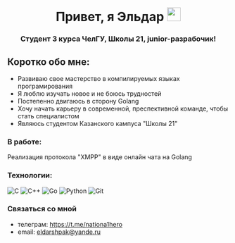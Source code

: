 <h1 align="center">Привет, я Эльдар 
<img src="https://github.com/blackcater/blackcater/raw/main/images/Hi.gif" height="31"/></h1>
<h3 align="center">Студент 3 курса ЧелГУ, Школы 21,  junior-разрабочик!</h3>


Коротко обо мне:
------
- Развиваю свое мастерство в компилируемых языках програмирования  
- Я люблю изучать новое и не боюсь трудностей
- Постепенно двигаюсь в сторону Golang
- Хочу начать карьеру в современной, преспективной команде, чтобы стать специалистом
- Являюсь студентом Казанского кампуса "Школы 21"

### В работе: 
Реализация протокола "XMPP" в виде онлайн чата на Golang 


### Технологии:

![C](https://img.shields.io/badge/c-%2300599C.svg?style=for-the-badge&logo=c&logoColor=white) 
![C++](https://img.shields.io/badge/c++-%2300599C.svg?style=for-the-badge&logo=c%2B%2B&logoColor=white)
![Go](https://img.shields.io/badge/go-%2300ADD8.svg?style=for-the-badge&logo=go&logoColor=white)
![Python](https://img.shields.io/badge/python-3670A0?style=for-the-badge&logo=python&logoColor=ffdd54)
![Git](https://img.shields.io/badge/git-%23F05033.svg?style=for-the-badge&logo=git&logoColor=white)

### Связаться со мной

- телеграм: https://t.me/nationa1hero
- email: eldarshpak@yande.ru

